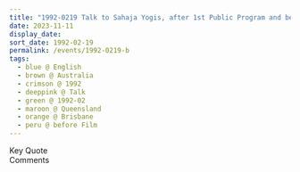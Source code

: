```yaml
---
title: "1992-0219 Talk to Sahaja Yogis, after 1st Public Program and before the Film, Highgate Hill, Brisbane, Queensland, Australia"
date: 2023-11-11
display_date: 
sort_date: 1992-02-19
permalink: /events/1992-0219-b
tags:
  - blue @ English
  - brown @ Australia
  - crimson @ 1992
  - deeppink @ Talk
  - green @ 1992-02
  - maroon @ Queensland
  - orange @ Brisbane
  - peru @ before Film
---
```


<wave-list>
  <list-title color="green" width="75">Key Quote</list-title>
  <list-item color="BlanchedAlmond"  width="200"></list-item>
  <list-item color="Lavender"></list-item>
  <list-item color="BlanchedAlmond"></list-item>
</wave-list>

<br>

<wave-list>
  <list-title color="green" width="75">Comments</list-title>
  <list-item color="BlanchedAlmond"  width="200"></list-item>
  <list-item color="Lavender"></list-item>
  <list-item color="BlanchedAlmond"></list-item>
</wave-list>